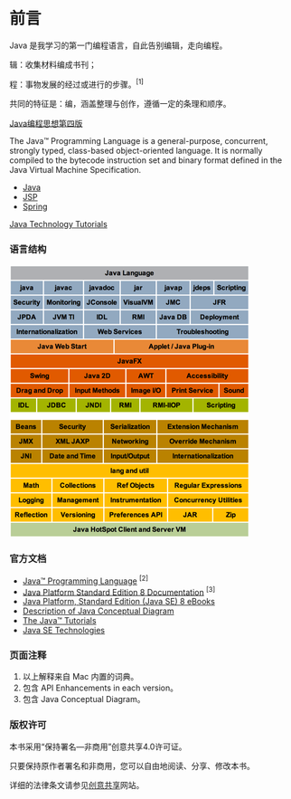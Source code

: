 # 前言

Java 是我学习的第一门编程语言，自此告别编辑，走向编程。

辑：收集材料编成书刊；

程：事物发展的经过或进行的步骤。<sup>[1]</sup>

共同的特征是：编，涵盖整理与创作，遵循一定的条理和顺序。

[Java编程思想第四版](http://yuedu.163.com/book_reader/cdc23633-3b65-4d5a-960c-eec52c52bf1b_4)<sup><i class="fa fa-external-link fa-fw"></i></sup>

The Java™ Programming Language is a general-purpose, concurrent, strongly typed, class-based object-oriented language. It is normally compiled to the bytecode instruction set and binary format defined in the Java Virtual Machine Specification.

* [Java](http://docs.oracle.com/javase/tutorial/extra/certification/index.html)
* [JSP](http://www.tutorialspoint.com/jsp/)
* [Spring](http://www.tutorialspoint.com/spring/)

[Java Technology Tutorials](http://www.tutorialspoint.com/java_technology_tutorials.htm)

### 语言结构

[![cover](assets/img/doc/java/Java-Conceptual-Diagram-s.png)](/assets/img/doc/java/Java-Conceptual-Diagram.png)


### 官方文档

* [Java™ Programming Language](http://docs.oracle.com/javase/8/docs/technotes/guides/language/index.html) <sup>[2]</sup>
* [Java Platform Standard Edition 8 Documentation](http://docs.oracle.com/javase/8/docs/index.html) <sup>[3]</sup>
* [Java Platform, Standard Edition (Java SE) 8 eBooks](http://docs.oracle.com/javase/8/javase-books.htm)
* [Description of Java Conceptual Diagram](http://docs.oracle.com/javase/8/docs/technotes/guides/desc_jdk_structure.html)
* [The Java™ Tutorials](http://docs.oracle.com/javase/tutorial/index.html)
* [Java SE Technologies](http://www.oracle.com/technetwork/java/javase/tech/index.htm)



### 页面注释

1. 以上解释来自 Mac 内置的词典。
2. 包含 API Enhancements in each version。
3. 包含 Java Conceptual Diagram。



### 版权许可

本书采用“保持署名—非商用”创意共享4.0许可证。

只要保持原作者署名和非商用，您可以自由地阅读、分享、修改本书。

详细的法律条文请参见[创意共享](http://creativecommons.org/licenses/by-nc/4.0/)网站。
